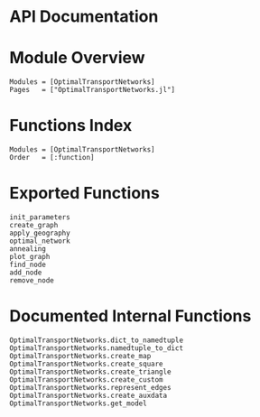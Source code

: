 # API Documentation

# Module Overview

```@autodocs
Modules = [OptimalTransportNetworks]
Pages   = ["OptimalTransportNetworks.jl"]
```

# Functions Index

```@index
Modules = [OptimalTransportNetworks]
Order   = [:function]
```

# Exported Functions

```@docs
init_parameters
create_graph
apply_geography
optimal_network
annealing
plot_graph
find_node
add_node
remove_node
```

# Documented Internal Functions

```@docs
OptimalTransportNetworks.dict_to_namedtuple
OptimalTransportNetworks.namedtuple_to_dict
OptimalTransportNetworks.create_map
OptimalTransportNetworks.create_square
OptimalTransportNetworks.create_triangle
OptimalTransportNetworks.create_custom
OptimalTransportNetworks.represent_edges
OptimalTransportNetworks.create_auxdata
OptimalTransportNetworks.get_model
```

<!-- ```@autodocs
Modules = [OptimalTransportNetworks]
Public = false
Private = true
Order = [:function]
``` -->